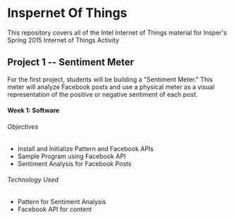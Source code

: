 # Inspernet Of Things

This repository covers all of the Intel Internet of Things material for Insper's Spring 2015 Internet of Things Activity

## Project 1 -- Sentiment Meter

For the first project, students will be building a "Sentiment Meter." This meter will analyze Facebook posts and use a physical meter as a visual representation of the positive or negative sentiment of each post.

#### Week 1: Software

###### Objectives

* Install and Initialize Pattern and Facebook APIs
* Sample Program using Facebook API
* Sentiment Analysis for Facebook Posts

###### Technology Used

* Pattern for Sentiment Analysis
* Facebook API for content